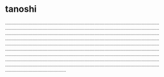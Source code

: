 # tanoshi

.............................................................................................................................................................................................................................................................................................................................................................................................................................................................................................................................................................................................................................................................................................................................................................................................................................................................................................................................................................................................................................................................................................................................................................................................................